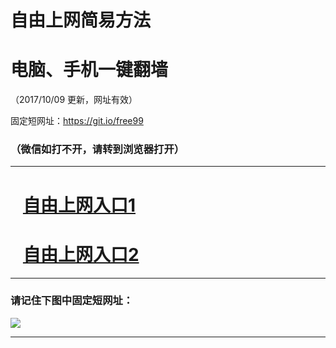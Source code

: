 ﻿# 自由上网简易方法

# 电脑、手机一键翻墙

（2017/10/09 更新，网址有效）

固定短网址：https://git.io/free99

### （微信如打不开，请转到浏览器打开）


***





# &nbsp;&nbsp; <a href="http://ft3217022873.fwq-tz-1001.info/fwqtz01.html?t=10090013030 " target="_blank">自由上网入口1</a>
# &nbsp;&nbsp; <a href="http://ft972311722.fwq-tz-1002.info/fwqtz02.html?t=100900117242 " target="_blank">自由上网入口2</a>
***

### 请记住下图中固定短网址：

<img src="https://s3-us-west-2.amazonaws.com/fwq-1001/yjfq-20170905okok.png" /> 


***

